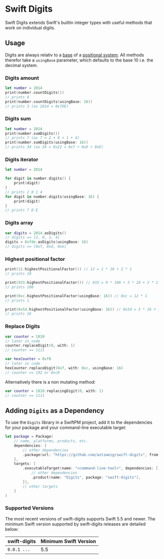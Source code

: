 # Swift Digits

Swift Digits extends Swift's builtin integer types with useful methods that work on individual digits.

## Usage
Digits are always relativ to a [base] of a [positional system]. All methods therefor
take a `usingBase` parameter, which defaults to the base 10 i.e. the decimal system.

[base]: https://en.wikipedia.org/wiki/Radix
[positional system]: https://en.wikipedia.org/wiki/Positional_notation#Mathematics

### Digits amount
```swift
let number = 2014
print(number.countDigits())
// prints 4
print(number.countDigits(usingBase: 16))
// prints 3 (as 2014 = 0x7DE)
```

### Digits sum
```swift
let number = 2014
print(number.sumDigits())
// prints 7 (as 7 = 2 + 0 + 1 + 4)
print(number.sumDigits(usingBase: 16))
// prints 34 (as 34 = 0x22 = 0x7 + 0xD + 0xE)
```

### Digits iterator
```swift
let number = 2014

for digit in number.digits() {
    print(digit)
}
// prints 2 0 1 4
for digit in number.digits(usingBase: 16) {
    print(digit)
}
// prints 7 D E
```

### Digits array
```swift
var digits = 2014.asDigits()
// digits == [2, 0, 1, 4]
digits = 0xfde.asDigits(usingBase: 16)
// digits == [0xf, 0xd, 0xe]
```

### Highest positional factor
```swift
print(12.highestPositionalFactor()) // 12 = 1 * 10 + 2 * 1
// prints 10

print(933.highestPositionalFactor()) // 933 = 9 * 100 + 3 * 10 + 3 * 1
// prints 100

print(0xc.highestPositionalFactor(usingBase: 16)) // 0xc = 12 * 1
// prints 1

print(0x5d.highestPositionalFactor(usingBase: 16)) // 0x5d = 5 * 16 + 13 * 1
// prints 16
```

### Replace Digits
```swift
var counter = 1010
// later in code
counter.replaceDigit(0, with: 1)
// counter == 1111

var hexCounter = 0xf0
// later in code
hexCounter.replaceDigit(0xf, with: 0xc, usingBase: 16)
// counter == 192 or 0xc0
```

Alternatively there is a non mutating method:

```swift
var counter = 1010.replacingDigit(0, with: 1)
// counter == 1111
```

## Adding `Digits` as a Dependency

To use the `Digits` library in a SwiftPM project, 
add it to the dependencies for your package and your command-line executable target:

```swift
let package = Package(
    // name, platforms, products, etc.
    dependencies: [
        // other dependencies
        .package(url: "https://github.com/astzweig/swift-digits", from: "1.0.0"),
    ],
    targets: [
        .executableTarget(name: "<command-line-tool>", dependencies: [
            // other dependencies
            .product(name: "Digits", package: "swift-digits"),
        ]),
        // other targets
    ]
)
```

### Supported Versions

The most recent versions of swift-digits supports Swift 5.5 and newer. The minimum Swift version supported by swift-digits releases are detailed below:

swift-digits          | Minimum Swift Version
----------------------|----------------------
`0.0.1 ...`           | 5.5
